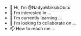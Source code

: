 - 👋 Hi, I’m @NadyaMaksikObito
- 👀 I’m interested in ...
- 🌱 I’m currently learning ...
- 💞️ I’m looking to collaborate on ...
- 📫 How to reach me ...

<!---
NadyaMaksikObito/NadyaMaksikObito is a ✨ special ✨ repository because its `README.md` (this file) appears on your GitHub profile.
You can click the Preview link to take a look at your changes.
--->
